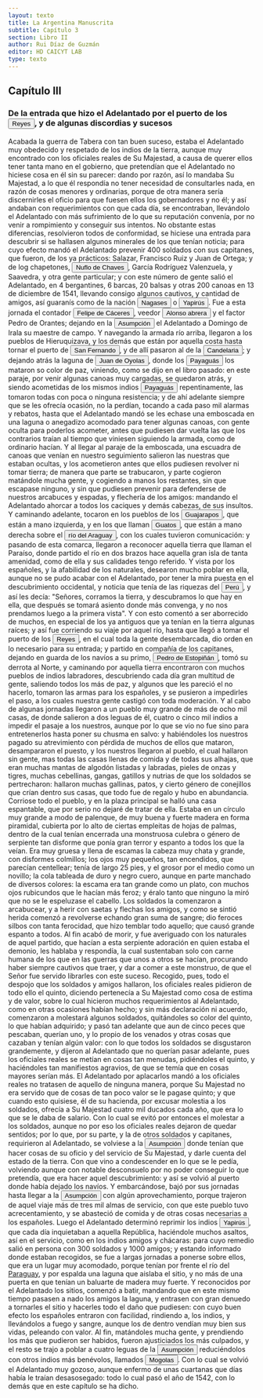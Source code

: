 ```yaml
---
layout: texto
title: La Argentina Manuscrita
subtitle: Capítulo 3
section: Libro II
author: Rui Díaz de Guzmán
editor: HD CAICYT LAB
type: texto
---
```


## Capítulo III

### De la entrada que hizo el Adelantado por el puerto de los <button class="balloon" data-balloon-pos="up" data-balloon-length="large" data-balloon="Este fue un puerto establecido Paraguay arriba en plena laguna de los Xarayes (Gran Pantanal) sobre la entrada del río Cuiabá.">Reyes</button>, y de algunas discordias y sucesos


Acabada la guerra de Tabera con tan buen suceso, estaba el Adelantado muy obedecido y respetado de los indios de la tierra, aunque muy encontrado con los oficiales reales de Su Majestad, a causa de querer ellos tener tanta mano en el gobierno, que pretendían que el Adelantado no hiciese cosa en él sin su parecer: dando por razón, así lo mandaba Su Majestad, a lo que él respondía no tener necesidad de consultarles nada, en razón de cosas menores y ordinarias, porque de otra manera sería discernirles el oficio para que fuesen ellos los gobernadores y no él; y así andaban con requerimientos con que cada día, se encontraban, llevándolo el Adelantado con más sufrimiento de lo que su reputación convenía, por no venir a rompimiento y conseguir sus intentos. No obstante estas diferencias, resolvieron todos de conformidad, se hiciese una entrada para descubrir si se hallasen algunos minerales de los que tenían noticia; para cuyo efecto mandó el Adelantado prevenir 400 soldados con sus capitanes, que fueron, de los ya prácticos: Salazar, Francisco Ruiz y Juan de Ortega; y de log chapetones, <button class="balloon" data-balloon-pos="up" data-balloon-length="large" data-balloon="Ñuflo de Chaves o menos conocido como Nufrio de Chávez (Cáceres de la Extremadura leonesa, Corona de España, 1518 – aldea Mitimi de la laguna de los Xarayes, gobernación de Santa Cruz de la Sierra del Virreinato del Perú, 3 de octubre de 1568) era un explorador y conquistador español, conocido por sus exploraciones del actual territorio del Paraguay y la zona suroriental de la actual Bolivia y por haber fundado la ciudad de Santa Cruz de la Sierra en 1561. Fue el continuador de la política colon">Nuflo de Chaves</button>, García Rodríguez Valenzuela, y Saavedra, y otra gente particular; y con este número de gente salió el Adelantado, en 4 bergantines, 6 barcas, 20 balsas y otras 200 canoas en 13 de diciembre de 1541, llevando consigo algunos cautivos, y cantidad de amigos, así guaranís como de la nación <button class="balloon" data-balloon-pos="up" data-balloon-length="large" data-balloon="Nagases. Acompañan a Cabeza de Vaca en una de sus expediciones. Estos indios no eran guaranís, según lo indica el texto, y por consiguiente ignoramos lo que pueda significar este nombre.">Nagases</button> o <button class="balloon" data-balloon-pos="up" data-balloon-length="large" data-balloon="Enemigos de los españoles y Guaranís. Son castigados ejemplarmente por Irala; se someten y enlazan con los españoles, y forman el primer plantel de población mestiza del Paraguay. Gente de gran valor, inclinada a la guerra y buenos jinetes. Acompañan a Cabeza de Vaca en una expedición en busca de minerales. Atacados y desechos por Cabeza de Vaca. Indios de las inmediaciones de la Asumpción, cuyo nombre es yapúrua, que en guaraní es &quot;frutilla&quot;; aludiendo tal vez a la abundancia que habr">Yapirús</button>. Fue a esta jornada el contador <button class="balloon" data-balloon-pos="up" data-balloon-length="large" data-balloon="Felipe de Cáceres (n. Madrid, ca. 1538) fueun conquistador, explorador y colonizador español.Se desempeñó como gobernador interino del Ríode la Plata y del Paraguay, con sede en Asunción,entre el 11 de diciembre de 1568 hasta el 14 de julio de 1572.">Felipe de Cáceres</button>, veedor <button class="balloon" data-balloon-pos="up" data-balloon-length="large" data-balloon="Conquistador español. Fue lugarteniente de Pedro de Mendoza en la expedición de 1536. Estaba loco y debido a su enfermedad abandonó esta expedición y en vez de dirigirse a Rio de la Plata con su nave, lo hizo hacia Santo Domingo. Fue fatal para Pedro de Mendoza ya que se vió obligado a retrasar la expedición y lo esperó inútilmente en Rio de la Plata, sin embargo ello dió origen a la fundación de lo que seria mas tarde la ciudad de Buenos Aires en 1535. Alonso Cabrera sin embargo llegó a Rio de ">Alonso abrera</button> y el factor Pedro de Orantes; dejando en la <a href="https://recogito.pelagios.org/document/wzqxhk0h3vpikm/part/1/edit#11b56d51-802e-4994-a14a-cc6b7bc72624" target="_blank"><button class="balloon" data-balloon-pos="up" data-balloon-length="large" data-balloon="Asunción del Paraguay.">Asumpción</button></a> el Adelantado a Domingo de Irala su maestre de campo. Y navegando la armada río arriba, llegaron a los pueblos de Hieruquizava, y los demás que están por aquella costa hasta tornar el puerto de <button class="balloon" data-balloon-pos="up" data-balloon-length="large" data-balloon="San Fernando. Promontorio sobre el río Paraguay.Puerto de San Fernando, en el Paraguay. Más arriba de Candelaria. Amarradero formado por un río de este nombre que baja de la Cordillera de San Fernando, entre las lagunas de la Cruz y de Manioré.">San Fernando</button>, y de allí pasaron al de la <a href="https://recogito.pelagios.org/document/wzqxhk0h3vpikm/part/1/edit#3ffe58fa-98c8-41a9-bf9d-860908427739" target="_blank"><button class="balloon" data-balloon-pos="up" data-balloon-length="large" data-balloon="Puerto del río Paraguay. El autor habla de un modo confuso de este paraje, que una vez coloca más abajo, y otra más arriba del puerto de San Fernando. Es un desembarcadero en el río Paraguay, cerca de la laguna de Manioré, a la que los primeros españoles llamaron laguna de Juan de Oyolas. No debe confundirse esta Candelaria con un pueblo del mismo nombre, fundado por los jesuitas en 1627 al este del Uruguay, de donde pasó después al norte del Paraná, para fijarse definitivamente en la orilla izq">Candelaria</button></a>; y dejando atrás la laguna de <button class="balloon" data-balloon-pos="up" data-balloon-length="large" data-balloon="Refiere a Juan de Ayolas (Briviesca de la Bureba, Corona de Castilla, 1493 o ¿ca. 1510? – Candelaria del Chaco Boreal, gobernación del Río de la Plata y del Paraguay, 1538) era un explorador español que fuera vecino fundador de la primera Buenos Aires, acompañando al adelantado Pedro de Mendoza, y que nominalmente fuera nombrado como teniente de gobernador general de Asunción en 1537, para convertirse al poco tiempo y en forma igualmente nominal en gobernador del Río de la Plata y del Paraguay p">Juan de Oyolas</button>, donde los <button class="balloon" data-balloon-pos="up" data-balloon-length="large" data-balloon="Indios del Paraguay; y de Candelaria; traidores e inconstantes. Matan a Juan de Oyolas. Se oponen a Chaves. Los individuos de esta nación se han hecho acreedores al dictado de pérfidos, por haber cometido los mayores atentados en la época de la conquista. Eran dueños de la navegación del río Paraguay, figurando en el norte de la Asumpción con el nombre de Payaguás o Sarigué, y en el sur con el de Agaces o Tacumbús. Opinan algunos que de Payaguás se deriva Paraguay, como quien dijera: &quot;río d">Payaguás</button> los mataron so color de paz, viniendo, como se dijo en el libro pasado: en este paraje, por venir algunas canoas muy cargadas, se quedaron atrás, y siendo acometidas de los mismos indios <button class="balloon" data-balloon-pos="up" data-balloon-length="large" data-balloon="Indios del Paraguay; y de Candelaria; traidores e inconstantes. Matan a Juan de Oyolas. Se oponen a Chaves. Los individuos de esta nación se han hecho acreedores al dictado de pérfidos, por haber cometido los mayores atentados en la época de la conquista. Eran dueños de la navegación del río Paraguay, figurando en el norte de la Asumpción con el nombre de Payaguás o Sarigué, y en el sur con el de Agaces o Tacumbús. Opinan algunos que de Payaguás se deriva Paraguay, como quien dijera: &quot;río d">Payaguás</button> repentinamente, las tomaron todas con poca o ninguna resistencia; y de ahí adelante siempre que se les ofrecía ocasión, no la perdían, tocando a cada paso mil alarmas y rebatos, hasta que el Adelantado mandó se les echase una emboscada en una laguna o anegadizo acomodado para tener algunas canoas, con gente oculta para poderlos acometer, antes que pudiesen dar vuelta las que los contrarios traían al tiempo que viniesen siguiendo la armada, como de ordinario hacían. Y al llegar al paraje de la emboscada, una escuadra de canoas que venían en nuestro seguimiento salieron las nuestras que estaban ocultas, y los acometieron antes que ellos pudiesen revolver ni tomar tierra; de manera que parte se trabucaron, y parte cogieron matándole mucha gente, y cogiendo a manos los restantes, sin que escapase ninguno, y sin que pudiesen prevenir para defenderse de nuestros arcabuces y espadas, y flechería de los amigos: mandando el Adelantado ahorcar a todos los caciques y demás cabezas, de sus insultos. Y caminando adelante, tocaron en los pueblos de los <button class="balloon" data-balloon-pos="up" data-balloon-length="large" data-balloon="Guajarapos. Puerto y frontera del río Aracay, en la provincia de Itatin.Guarapayos. Indios de la Candelaria; son los más traidores o inconstantes. Están poblados cerca del puerto de San Fernando, y sobre el río Aracay. Una de las más pequeñas tribus del Paraguay, establecida en un paraje cenagoso, al sur de los Xarayes. En el día son más conocidos bajo el nombre de Guachís que les dan sus vecinos los Mbayás; y que expresa con más propiedad la naturaleza del país que habitan: porque guá quiere de">Guajarapos</button>, que están a mano izquierda, y en los que llaman <button class="balloon" data-balloon-pos="up" data-balloon-length="large" data-balloon="Indios canoeros de la Laguna de Aracay. Están sobre el río Aracay. Estos indios en tiempo de la conquista vivían cerca de la isla de los Orejones, y no eran tan pocos como lo supone Azara. En el día se hallan repartidos en varias tribus, fronterizas de los establecimientos del Brasil en Cuyabá, del lado opuesto al que les asigna Azara en sus mapas. Son grandes nadadores, viven de la pesca, y tienen un gran número de carios, en que recorren continuamente el río Paraguay; de donde le viene el nomb">Guatos</button>, que están a mano derecha sobre el <button class="balloon" data-balloon-pos="up" data-balloon-length="large" data-balloon="Araguay. Río, a cuatro leguas de la Asumpción, llamado Itica por los Chiriguanos, y Pilcomayo por los indios del Perú; nace en los Charcas. El Pilcomayo, antes de desembocar en el Paraguay, se divide en dos brazos: el inferior conserva el nombre primitivo de Pilcomayo; y el otro, que es el que más se acerca a la ciudad de la Asumpción, toma el de Araquaaî, que en el idioma guaraní quiere decir río del entendimiento; porque se necesita reflexión, esto es, hacer uso del entendimiento, para navegar">río del Araguay</button>, con los cuales tuvieron comunicación: y pasando de esta comarca, llegaron a reconocer aquella tierra que llaman el Paraíso, donde partido el río en dos brazos hace aquella gran isla de tanta amenidad, como de ella y sus calidades tengo referido. Y vista por los españoles, y la afabilidad de los naturales, desearon mucho poblar en ella, aunque no se pudo acabar con el Adelantado, por tener la mira puesta en el descubrimiento occidental, y noticia que tenía de las riquezas del <a href="https://recogito.pelagios.org/document/wzqxhk0h3vpikm/part/1/edit#f6d21a9f-1028-439f-a10d-cbbbc51bdca0" target="_blank"><button class="balloon" data-balloon-pos="up" data-balloon-length="large" data-balloon="Entendido como virreinato del Perú.">Perú</button></a>, y así les decía: &quot;Señores, corramos la tierra, y descubramos lo que hay en ella, que después se tomará asiento donde más convenga, y no nos prendamos luego a la primera vista&quot;. Y con esto comentó a ser aborrecido de muchos, en especial de los ya antiguos que ya tenían en la tierra algunas raíces; y así fue corriendo su viaje por aquel río, hasta que llegó a tomar el puerto de los <button class="balloon" data-balloon-pos="up" data-balloon-length="large" data-balloon="Este fue un puerto establecido Paraguay arriba en plena laguna de los Xarayes (Gran Pantanal) sobre la entrada del río Cuiabá.">Reyes</button>, en el cual toda la gente desembarcada, dio orden en lo necesario para su entrada; y partido en compañía de los capitanes, dejando en guarda de los navíos a su primo, <button class="balloon" data-balloon-pos="up" data-balloon-length="large" data-balloon="Pedro de Estopiñán y Virués o simplemente Pedro Estopiñán y también conocido como Pedro de Estopiñán el Conquistador de Melilla (Jerez de la Frontera, ca. 1470 – Monasterio de Guadalupe, 3 de septiembre de 1505) fue un militar castellano vinculado desde su juventud al servicio de la casa ducal de Medina-Sidonia, y debe su fama a ser el comandante en jefe del ejército del duque Juan Pérez de Guzmán, que conquistó la ciudad de Melilla en el año 1497.Al ser encarcelados a finales de 1500 el virrey ">Pedro de Estopiñán</button>, tomó su derrota al Norte, y caminando por aquella tierra encontraron con muchos pueblos de indios labradores, descubriendo cada día gran multitud de gente, saliendo todos los más de paz, y algunos que les pareció el no hacerlo, tomaron las armas para los españoles, y se pusieron a impedirles el paso, a los cuales nuestra gente castigó con toda moderación. Y al cabo de algunas jornadas llegaron a un pueblo muy grande de más de ocho mil casas, de donde salieron a dos leguas de él, cuatro o cinco mil indios a impedir el pasaje a los nuestros, aunque por lo que se vio no fue sino para entretenerlos hasta poner su chusma en salvo: y habiéndoles los nuestros pagado su atrevimiento con pérdida de muchos de ellos que mataron, desampararon el puesto, y los nuestros llegaron al pueblo, el cual hallaron sin gente, mas todas las casas llenas de comida y de todas sus alhajas, que eran muchas mantas de algodón listadas y labradas, pieles de onzas y tigres, muchas cebellinas, gangas, gatillos y nutrias de que los soldados se pertrecharon: hallaron muchas gallinas, patos, y cierto género de conejillos que crían dentro sus casas, que todo fue de regalo y hubo en abundancia. Corriose todo el pueblo, y en la plaza principal se halló una casa espantable, que por serio no dejaré de tratar de ella. Estaba en un círculo muy grande a modo de palenque, de muy buena y fuerte madera en forma piramidal, cubierta por lo alto de ciertas empleitas de hojas de palmas, dentro de la cual tenían encerrada una monstruosa culebra o género de serpiente tan disforme que ponía gran terror y espanto a todos los que la veían. Era muy gruesa y llena de escamas la cabeza muy chata y grande, con disformes colmillos; los ojos muy pequeños, tan encendidos, que parecían centellear; tenía de largo 25 pies, y el grosor por el medio como un novillo; la cola tableada de duro y negro cuero, aunque en parte manchado de diversos colores: la escama era tan grande como un plato, con muchos ojos rubicundos que le hacían más feroz; y éralo tanto que ninguno la miró que no se le espeluzase el cabello. Los soldados la comenzaron a arcabucear, y a herir con saetas y flechas los amigos, y como se sintió herida comenzó a revolverse echando gran suma de sangre; dio feroces silbos con tanta ferocidad, que hizo temblar todo aquello; que causó grande espanto a todos. Al fin acabó de morir, y fue averiguado con los naturales de aquel partido, que hacían a esta serpiente adoración en quien estaba el demonio, les hablaba y respondía, la cual sustentaban solo con carne humana de los que en las guerras que unos a otros se hacían, procurando haber siempre cautivos que traer, y dar a comer a este monstruo, de que el Señor fue servido librarles con este suceso. Recogido, pues, todo el despojo que los soldados y amigos hallaron, los oficiales reales pidieron de todo ello el quinto, diciendo pertenecía a Su Majestad como cosa de estima y de valor, sobre lo cual hicieron muchos requerimientos al Adelantado, como en otras ocasiones habían hecho; y sin más declaración ni acuerdo, comenzaron a molestará algunos soldados, quitándoles so color del quinto, lo que habían adquirido; y pasó tan adelante que aun de cinco peces que pescaban, querían uno, y lo propio de los venados y otras cosas que cazaban y tenían algún valor: con lo que todos los soldados se disgustaron grandemente, y dijeron al Adelantado que no querían pasar adelante, pues los oficiales reales se metían en cosas tan menudas, pidiéndoles el quinto, y haciéndoles tan manifiestos agravios, de que se temía que en cosas mayores serían más. El Adelantado por aplacarlos mandó a los oficiales reales no tratasen de aquello de ninguna manera, porque Su Majestad no era servido que de cosas de tan poco valor se le pagase quinto; y que cuando esto quisiese, él de su hacienda, por excusar molestia a los soldados, ofrecía a Su Majestad cuatro mil ducados cada año, que era lo que se le daba de salario. Con lo cual se evitó por entonces el molestar a los soldados, aunque no por eso los oficiales reales dejaron de quedar sentidos; por lo que, por su parte, y la de otros soldados y capitanes, requirieron al Adelantado, se volviese a la <a href="https://recogito.pelagios.org/document/wzqxhk0h3vpikm/part/1/edit#8b6169d5-b937-4ce3-9572-eae17f4517f9" target="_blank"><button class="balloon" data-balloon-pos="up" data-balloon-length="large" data-balloon="Asunción del Paraguay.">Asumpción</button></a> donde tenían que hacer cosas de su oficio y del servicio de Su Majestad, y darle cuenta del estado de la tierra. Con que vino a condescender en lo que se le pedía, volviendo aunque con notable desconsuelo por no poder conseguir lo que pretendía, que era hacer aquel descubrimiento: y así se volvió al puerto donde había dejado los navíos. Y embarcándose, bajó por sus jornadas hasta llegar a la <a href="https://recogito.pelagios.org/document/wzqxhk0h3vpikm/part/1/edit#9e5e01b0-a970-485f-a484-3921f19590c2" target="_blank"><button class="balloon" data-balloon-pos="up" data-balloon-length="large" data-balloon="Asunción del Paraguay.">Asumpción</button></a> con algún aprovechamiento, porque trajeron de aquel viaje más de tres mil almas de servicio, con que este pueblo tuvo acrecentamiento, y se abasteció de comida y de otras cosas necesarias a los españoles. Luego el Adelantado determinó reprimir los indios <button class="balloon" data-balloon-pos="up" data-balloon-length="large" data-balloon="Enemigos de los españoles y Guaranís. Son castigados ejemplarmente por Irala; se someten y enlazan con los españoles, y forman el primer plantel de población mestiza del Paraguay. Gente de gran valor, inclinada a la guerra y buenos jinetes. Acompañan a Cabeza de Vaca en una expedición en busca de minerales. Atacados y desechos por Cabeza de Vaca. Indios de las inmediaciones de la Asumpción, cuyo nombre es yapúrua, que en guaraní es &quot;frutilla&quot;; aludiendo tal vez a la abundancia que habr">Yapirús</button>, que cada día inquietaban a aquella República, haciéndole muchos asaltos, así en el servicio, como en los indios amigos y chácaras: para cuyo remedio salió en persona con 300 soldados y 1000 amigos; y estando informado donde estaban recogidos, se fue a largas jornadas a ponerse sobre ellos, que era un lugar muy acomodado, porque tenían por frente el río del <a href="https://recogito.pelagios.org/document/wzqxhk0h3vpikm/part/1/edit#acba9f1e-1a3b-42a5-a0d4-062b34ffa336" target="_blank">Paraguay</a>, y por espalda una laguna que aislaba el sitio, y no más de una puerta en que tenían un baluarte de madera muy fuerte. Y reconocidos por el Adelantado los sitios, comenzó a batir, mandando que en este mismo tiempo pasasen a nado los amigos la laguna, y entrasen con gran denuedo a tornarles el sitio y hacerles todo el daño que pudiesen: con cuyo buen efecto los españoles entraron con facilidad, rindiendo a, los indios, y llevándolos a fuego y sangre, aunque los de dentro vendían muy bien sus vidas, peleando con valor. Al fin, matándoles mucha gente, y prendiendo los más que pudieron ser habidos, fueron ajusticiados los más culpados, y el resto se trajo a poblar a cuatro leguas de la <a href="https://recogito.pelagios.org/document/wzqxhk0h3vpikm/part/1/edit#ea870fb5-6c0d-4592-8904-f258ac8c8c7a" target="_blank"><button class="balloon" data-balloon-pos="up" data-balloon-length="large" data-balloon="Asunción del Paraguay.">Asumpción</button></a> reduciéndolos con otros indios más benévolos, llamados <button class="balloon" data-balloon-pos="up" data-balloon-length="large" data-balloon="Indios bárbaros del Paraguay. Indios benévolos, reducidos por Cabeza de Vaca. Las dos veces que se habla de estos indios, se les clasifica de un modo contradictorio: porque el bárbaro es cuando menos grosero; lo que no supone benevolencia. Esta tribu ha dejado de existir, y se habla muy poco de ella en la historia de la conquista. Su nombre no es guaraní, e ignoramos lo que signifique.">Mogolas</button>. Con lo cual se volvió el Adelantado muy gozoso, aunque enfermo de unas cuartanas que días había le traían desasosegado: todo lo cual pasó el año de 1542, con lo demás que en este capítulo se ha dicho.